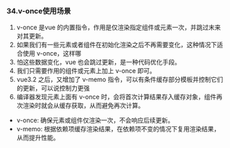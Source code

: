 ### 34.v-once使用场景

1. v-once 是vue 的内置指令，作用是仅渲染指定组件或元素一次，并跳过末来对其更新。
2. 如果我们有一些元素或者组件在初始化渲染之后不再需要变化，这种情况下适合使用 v-once，这样哪
3. 怕这些数据变化，vue 也会跳过更新，是一种代码优化手段。
4. 我们只需要作用的组件或元素上加上 v-once 即可。
5. vue3.2 之后，又增加了 v-memo 指令，可以有条件缓存部分模板并控制它们的更新，可以说控制力更强
6. 编译器发现元素上面有 v-once 时，会将首次计算结果存入缓存对象，组件再次渲染时就会从缓存获取，从而避免再次计算。

+ v-once: 确保元素或组件仅渲染一次，不会响应后续更新。
+ v-memo: 根据依赖项缓存渲染结果，在依赖项不变的情况下复用渲染结果，从而提升性能。